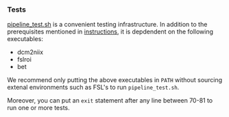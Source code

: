 ### Tests

[pipeline_test.sh](./pipeline_test.sh) is a convenient testing infrastructure.
In addition to the prerequisites mentioned in [instructions](../docs/README.md#installation),
it is depdendent on the following executables:

* dcm2niix
* fslroi
* bet

We recommend only putting the above executables in `PATH` without sourcing extenal environments
such as FSL's to run `pipeline_test.sh`.

Moreover, you can put an `exit` statement after any line between 70-81 to run one or more tests.
